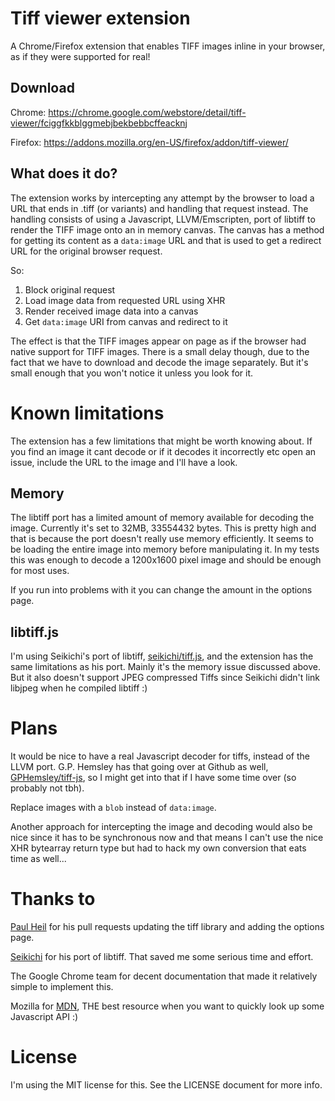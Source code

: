 # Tiff viewer extension
A Chrome/Firefox extension that enables TIFF images inline in your browser, as if they were supported for real!

## Download
Chrome: https://chrome.google.com/webstore/detail/tiff-viewer/fciggfkkblggmebjbekbebbcffeacknj

Firefox: https://addons.mozilla.org/en-US/firefox/addon/tiff-viewer/

## What does it do?
The extension works by intercepting any attempt by the browser to load a URL that ends in .tiff (or variants) and handling that request instead. The handling consists of using a Javascript, LLVM/Emscripten, port of libtiff to render the TIFF image onto an in memory canvas. The canvas has a method for getting its content as a `data:image` URL and that is used to get a redirect URL for the original browser request.

So:

 1. Block original request
 2. Load image data from requested URL using XHR
 3. Render received image data into a canvas
 4. Get `data:image` URI from canvas and redirect to it

The effect is that the TIFF images appear on page as if the browser had native support for TIFF images. There is a small delay though, due to the fact that we have to download and decode the image separately. But it's small enough that you won't notice it unless you look for it.

# Known limitations
The extension has a few limitations that might be worth knowing about. If you find an image it cant decode or if it decodes it incorrectly etc open an issue, include the URL to the image and I'll have a look.

## Memory
The libtiff port has a limited amount of memory available for decoding the image. Currently it's set to 32MB, 33554432 bytes. This is pretty high and that is because the port doesn't really use memory efficiently. It seems to be loading the entire image into memory before manipulating it. In my tests this was enough to decode a 1200x1600 pixel image and should be enough for most uses.

If you run into problems with it you can change the amount in the options page.

## libtiff.js
I'm using Seikichi's port of libtiff, [seikichi/tiff.js](https://github.com/seikichi/tiff.js/tree/master), and the extension has the same limitations as his port. Mainly it's the memory issue discussed above. But it also doesn't support JPEG compressed Tiffs since Seikichi didn't link libjpeg when he compiled libtiff :)

# Plans
It would be nice to have a real Javascript decoder for tiffs, instead of the LLVM port. G.P. Hemsley has that going over at Github as well, [GPHemsley/tiff-js](https://github.com/GPHemsley/tiff-js), so I might get into that if I have some time over (so probably not tbh).

Replace images with a `blob` instead of `data:image`.

Another approach for intercepting the image and decoding would also be nice since it has to be synchronous now and that means I can't use the nice XHR bytearray return type but had to hack my own conversion that eats time as well...

# Thanks to
[Paul Heil](https://github.com/Pheil) for his pull requests updating the tiff library and adding the options page.

[Seikichi](https://github.com/seikichi) for his port of libtiff. That saved me some serious time and effort.

The Google Chrome team for decent documentation that made it relatively simple to implement this.

Mozilla for [MDN](https://developer.mozilla.org), THE best resource when you want to quickly look up some Javascript API :)

# License
I'm using the MIT license for this. See the LICENSE document for more info.
